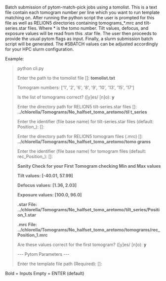 Batch submission of pytom-match-pick jobs using a tomolist. This is a text file contain each tomogram number per line which you want to run template matching on.
After running the python script the user is prompted for this file as well as RELION5 directories containing tomograms_*.mrc and tilt-series.star files.
Where * is the tomo number. Tilt values, defocus, and exposure values will be read from this .star file. 
The user then proceeds to provide the usual pytom flags as input. Finally, a slurm submission batch script will be generated.
The #SBATCH values can be adjusted accordingly for your HPC slurm configuration.

Example: 

> python cli.py
> 
> Enter the path to the tomolist file []: **tomolist.txt**
> 
> Tomogram numbers: ['1', '2', '6', '8', '9', '10', '13', '15', '17']
> 
> Is the list of tomograms correct? ([y]es/ [n]o): **y**
> 
> Enter the directory path for RELION5 tilt-series.star files []: **../chlorella/Tomograms/No_halfset_tomo_aretomo/til
t_series**
> 
> Enter the identifier (file base name) for tilt-series.star files (default: Position_): []:
> 
> Enter the directory path for RELION5 tomogram files (.mrc) []: **../chlorella/Tomograms/No_halfset_tomo_aretomo/tomo
grams**
> 
> Enter the identifier (file base name) for tomogram files (default: rec_Position_): []:
>
> **Sanity Check for your First Tomogram checking Min and Max values**
> 
> **Tilt values: [-40.01, 57.99]**
> 
> **Defocus values: [1.36, 2.03]**
> 
> **Exposure values: [100.0, 96.0]**
> 
> **.star File: ../chlorella/Tomograms/No_halfset_tomo_aretomo/tilt_series/Position_1.star**
> 
> **.mrc File: ../chlorella/Tomograms/No_halfset_tomo_aretomo/tomograms/rec_Position_1.mrc**
> 
> Are these values correct for the first tomogram? ([y]es/ [n]o): **y**
>
> 
>--- Pytom Parameters ---
> 
> Enter the template file path (Required): []:

Bold = Inputs
Empty = ENTER (default)
